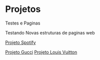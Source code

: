 # Projetos
 Testes e Paginas

 Testando Novas estruturas de paginas web

<a href="https://luix3005.github.io/Projetos/Spotify/Spotify.html">Projeto Spotify</a>

<a href="https://luix3005.github.io/Projetos/Gucci/projeto.html">Projeto Gucci</a>
<a href="https://luix3005.github.io/Projetos/Louis%20Vuitton/LouisVuitton.html">Projeto Louis Vuitton</a>

